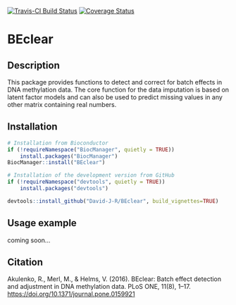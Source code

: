 [![Travis-CI Build Status](https://travis-ci.org/David-J-R/BEclear.svg?branch=master)](https://travis-ci.org/David-J-R/BEclear)
[![Coverage Status](https://img.shields.io/codecov/c/github/David-J-R/BEclear/master.svg)](https://codecov.io/github/David-J-R/BEclear?branch=master)


# BEclear

## Description

This package provides functions to detect and correct for batch effects in
DNA methylation data. The core function for the data imputation is based on 
latent factor models and can also be used to predict missing values in any other 
matrix containing real numbers.

## Installation

```r
# Installation from Bioconductor
if (!requireNamespace("BiocManager", quietly = TRUE))
    install.packages("BiocManager")
BiocManager::install("BEclear")
```

```r
# Installation of the development version from GitHub
if (!requireNamespace("devtools", quietly = TRUE))
    install.packages("devtools")

devtools::install_github("David-J-R/BEclear", build_vignettes=TRUE)
```

## Usage example

coming soon...

## Citation

Akulenko, R., Merl, M., & Helms, V. (2016). BEclear: Batch effect detection and 
adjustment in DNA methylation data. PLoS ONE, 11(8), 1–17.
https://doi.org/10.1371/journal.pone.0159921
